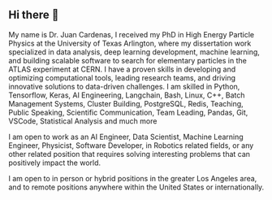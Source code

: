 ## Hi there 👋
My name is Dr. Juan Cardenas, I received my PhD in High Energy Particle Physics at the University of Texas Arlington, where my dissertation work specialized in data analysis, deep learning development, machine learning, and building scalable software to search for elementary particles in the ATLAS experiment at CERN. I have a proven skills in developing and optimizing computational tools, leading research teams, and driving innovative solutions to data-driven challenges. I am skilled in Python, Tensorflow, Keras, AI Engineering, Langchain, Bash, Linux, C++, Batch Management Systems, Cluster Building, PostgreSQL, Redis, Teaching, Public Speaking, Scientific Communication, Team Leading, Pandas, Git, VSCode, Statistical Analysis and much more


I am open to work as an AI Engineer, Data Scientist, Machine Learning Engineer, Physicist, Software Developer, in Robotics related fields, or any other related position that requires solving interesting problems that can positively impact the world.

I am open to in person or hybrid positions in the greater Los Angeles area, and to remote positions anywhere within the United States or internationally.
<!--
**Jcardenas34/Jcardenas34** is a ✨ _special_ ✨ repository because its `README.md` (this file) appears on your GitHub profile.

Here are some ideas to get you started:

- 🔭 I’m currently working on ...
- 🌱 I’m currently learning ...
- 👯 I’m looking to collaborate on ...
- 🤔 I’m looking for help with ...
- 💬 Ask me about ...
- 📫 How to reach me: ...
- 😄 Pronouns: ...
- ⚡ Fun fact: ...
-->
